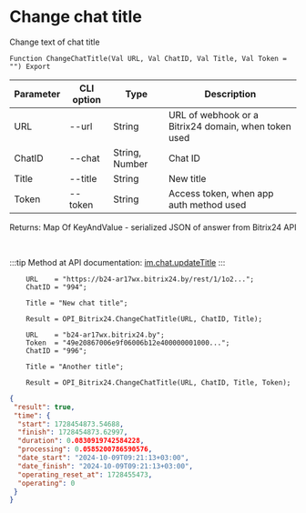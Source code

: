 ﻿---
sidebar_position: 7
---

# Change chat title
 Change text of chat title



`Function ChangeChatTitle(Val URL, Val ChatID, Val Title, Val Token = "") Export`

  | Parameter | CLI option | Type | Description |
  |-|-|-|-|
  | URL | --url | String | URL of webhook or a Bitrix24 domain, when token used |
  | ChatID | --chat | String, Number | Chat ID |
  | Title | --title | String | New title |
  | Token | --token | String | Access token, when app auth method used |

  
  Returns:  Map Of KeyAndValue - serialized JSON of answer from Bitrix24 API

<br/>

:::tip
Method at API documentation: [im.chat.updateTitle](https://dev.1c-bitrix.ru/learning/course/?COURSE_ID=93&LESSON_ID=12105)
:::
<br/>


```bsl title="Code example"
    URL    = "https://b24-ar17wx.bitrix24.by/rest/1/1o2...";
    ChatID = "994";

    Title = "New chat title";

    Result = OPI_Bitrix24.ChangeChatTitle(URL, ChatID, Title);

    URL    = "b24-ar17wx.bitrix24.by";
    Token  = "49e20867006e9f06006b12e400000001000...";
    ChatID = "996";

    Title = "Another title";

    Result = OPI_Bitrix24.ChangeChatTitle(URL, ChatID, Title, Token);
```
 



```json title="Result"
{
 "result": true,
 "time": {
  "start": 1728454873.54688,
  "finish": 1728454873.62997,
  "duration": 0.0830919742584228,
  "processing": 0.0585200786590576,
  "date_start": "2024-10-09T09:21:13+03:00",
  "date_finish": "2024-10-09T09:21:13+03:00",
  "operating_reset_at": 1728455473,
  "operating": 0
 }
}
```
